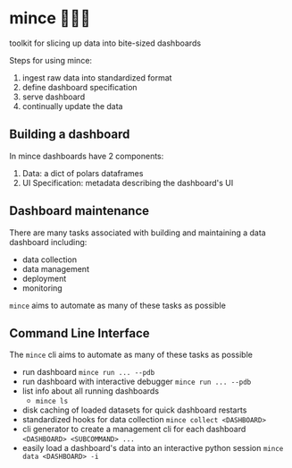 
# mince 🔪🧄🧅

toolkit for slicing up data into bite-sized dashboards

Steps for using mince:
1. ingest raw data into standardized format
2. define dashboard specification
3. serve dashboard
4. continually update the data


## Building a dashboard

In mince dashboards have 2 components:
1. Data: a dict of polars dataframes
2. UI Specification: metadata describing the dashboard's UI


## Dashboard maintenance

There are many tasks associated with building and maintaining a data dashboard including:
- data collection
- data management
- deployment
- monitoring

`mince` aims to automate as many of these tasks as possible

## Command Line Interface

The `mince` cli aims to automate as many of these tasks as possible

- run dashboard
    `mince run ... --pdb`
- run dashboard with interactive debugger
    `mince run ... --pdb`
- list info about all running dashboards
    - `mince ls`
- disk caching of loaded datasets for quick dashboard restarts
- standardized hooks for data collection
    `mince collect <DASHBOARD>`
- cli generator to create a management cli for each dashboard
    `<DASHBOARD> <SUBCOMMAND> ...`
- easily load a dashboard's data into an interactive python session
    `mince data <DASHBOARD> -i`
